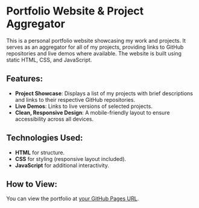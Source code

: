 # Portfolio Website & Project Aggregator

This is a personal portfolio website showcasing my work and projects. It serves as an aggregator for all of my projects, providing links to GitHub repositories and live demos where available. The website is built using static HTML, CSS, and JavaScript.

## Features:
- **Project Showcase**: Displays a list of my projects with brief descriptions and links to their respective GitHub repositories.
- **Live Demos**: Links to live versions of selected projects.
- **Clean, Responsive Design**: A mobile-friendly layout to ensure accessibility across all devices.

## Technologies Used:
- **HTML** for structure.
- **CSS** for styling (responsive layout included).
- **JavaScript** for additional interactivity.

## How to View:
You can view the portfolio at [your GitHub Pages URL](https://darkdomian.github.io).